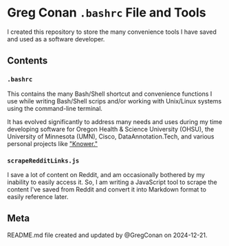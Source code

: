 # Greg Conan `.bashrc` File and Tools

I created this repository to store the many convenience tools I have saved and used as a software developer.

## Contents 

### `.bashrc`

This contains the many Bash/Shell shortcut and convenience functions I use while writing Bash/Shell scrips and/or working with Unix/Linux systems using the command-line terminal.

It has evolved significantly to address many needs and uses during my time developing software for Oregon Health & Science University (OHSU), the University of Minnesota (UMN), Cisco, DataAnnotation.Tech, and various personal projects like ["Knower."](https://github.com/GregConan/Knower)

### `scrapeRedditLinks.js`

I save a lot of content on Reddit, and am occasionally bothered by my inability to easily access it. So, I am writing a JavaScript tool to scrape the content I've saved from Reddit and convert it into Markdown format to easily reference later.

## Meta

README.md file created and updated by @GregConan on 2024-12-21.
